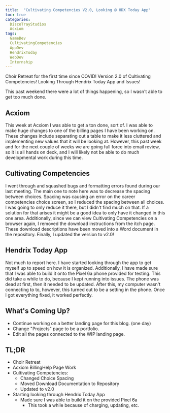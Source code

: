 ```yaml
---
title:  "Cultivating Competencies V2.0, Looking @ HDX Today App"
toc: true
categories:
  DiscoTrayStudios
  Acxiom
tags:
  GameDev
  CultivatingCompetencies
  AppDev
  HendrixToday
  WebDev
  Internship
---
```


Choir Retreat for the first time since COVID! Version 2.0 of Cultivating Competencies!
Looking Through Hendrix Today App and Issues!

This past weekend there were a lot of things happening, so I wasn't able to get too much done.

## Acxiom

This week at Acxiom I was able to get a ton done, sort of.
I was able to make huge changes to one of the billing pages I have been working on.
These changes include separating out a table to make it less cluttered and implementing new values that it will be looking at.
However, this past week and for the next couple of weeks we are going full force into email review,
so it is all hands on deck, and I will likely not be able to do much developmental work during this time.

## Cultivating Competencies

I went through and squashed bugs and formatting errors found during our last meeting.
The main one to note here was to decrease the spacing between choices.
Spacing was causing an error on the career competencies choice screen, so I reduced the spacing between all choices.
I was going to only reduce it there, but I didn't find much on that.
If a solution for that arises it might be a good idea to only have it changed in this one area.
Additionally, since we can view Cultivating Competencies on a browser again, I removed the download instructions from the itch page.
These download descriptions have been moved into a Word document in the repository.
Finally, I updated the version to v2.0!

## Hendrix Today App

Not much to report here.
I have started looking through the app to get myself up to speed on how it is organized.
Additionally, I have made sure that I was able to build it onto the Pixel 6a phone provided for testing.
This did take a while to do, because I kept running into issues.
The phone was dead at first, then it needed to be updated.
After this, my computer wasn't connecting to to, however, this turned out to be a setting in the phone.
Once I got everything fixed, it worked perfectly.

## What's Coming Up?

- Continue working on a better landing page for this blog. (one day)
- Change "Projects" page to be a portfolio.
- Edit all the pages connected to the WIP landing page.

## TL;DR

- Choir Retreat
- Acxiom BillingHelp Page Work
- Cultivating Competencies:
  - Changed Choice Spacing
  - Moved Download Documentation to Repository
  - Updated to v2.0
- Starting looking through Hendrix Today App
  - Made sure I was able to build it on the provided Pixel 6a
    - This took a while because of charging, updating, etc.
